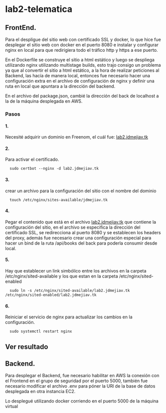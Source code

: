 # lab2-telematica

## FrontEnd.
Para el despligue del sitio web con certificado SSL y docker, lo que hice fue desplegar el sitio web con docker en el puerto 8080 e instalar y configurar nginx en local para que redirigiera todo el tráfico http y https a ese puerto.

En el Dockerfile  se construye el sitio a html estático y luego se despliega utilizando nginx utilizando multistage builds, esto trajo consigo un problema ya que al convertir el sitio a html estático, a la hora de realizar peticiones al Backend, las hacía de manera local, entonces fue necesario hacer una configuración extra en el archivo de configuración de nginx y definir una ruta en local que apuntara a la dirección del backend.

En el archivo del package.json, cambié la dirección del back de localhost a la de la máquina desplegada en AWS.

### Pasos

#### 1.
Necesité adquirir un dominio en Freenom, el cuál fue: <a href="https://lab2.jdmejiav.tk">lab2.jdmejiav.tk</a> 

#### 2.
Para activar el certificado.

      sudo certbot --nginx -d lab2.jdmejiav.tk
      
#### 3.
crear un archivo para la configuración del sitio con el nombre del dominio

      touch /etc/nginx/sites-available/jdmejiav.tk
      
#### 4.
Pegar el contenido que está en el archivo <a href="https://github.com/jdmejiav/lab2-telematica/blob/master/lab2.jdmejiav.tk">lab2.jdmejiav.tk</a> que contiene la configuración del sitio, en el archivo se especifica la dirección del certificado SSL, se redirecciona al puerto 8080 y se establecen los headers del proxy, además fue necesario crear una configuración especial para hacer un bind de la ruta /api/books del back para poderla consumir desde local.

#### 5.
Hay que establecer un link simbólico entre los archivos en la carpeta /etc/nginx/sited-available y los que estan en la carpeta /etc/nginx/sited-enabled

      sudo ln -s /etc/nginx/sited-available/lab2.jdmejiav.tk /etc/nginx/sited-enabled/lab2.jdmejiav.tk
      
#### 6.
Reiniciar el servicio de nginx para actualizar los cambios en la configuración.

      sudo systemctl restart nginx

## Ver resultado

## Backend.
Para desplegar el Backend, fue necesario habilitar en AWS la conexión con el Frontend en el grupo de seguridad por el puerto 5000, también fue necesario modificar el archivo .env para póner la URl de la base de datos desplegada en otra instancia EC2.

Lo desplegué utilizando docker corriendo en el puerto 5000 de la máquina virtual

